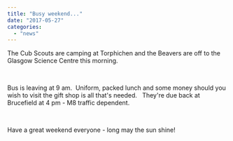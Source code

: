 ```yaml
---
title: "Busy weekend..."
date: "2017-05-27"
categories: 
  - "news"
---
```


The Cub Scouts are camping at Torphichen and the Beavers are off to the Glasgow Science Centre this morning.

 

Bus is leaving at 9 am.  Uniform, packed lunch and some money should you wish to visit the gift shop is all that's needed.   They're due back at Brucefield at 4 pm - M8 traffic dependent.

 

Have a great weekend everyone - long may the sun shine!
